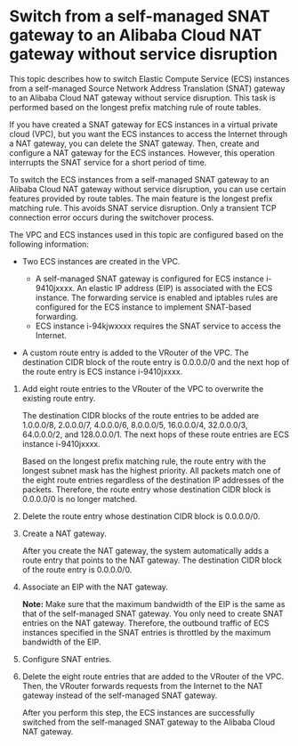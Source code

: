 # Switch from a self-managed SNAT gateway to an Alibaba Cloud NAT gateway without service disruption

This topic describes how to switch Elastic Compute Service \(ECS\) instances from a self-managed Source Network Address Translation \(SNAT\) gateway to an Alibaba Cloud NAT gateway without service disruption. This task is performed based on the longest prefix matching rule of route tables.

If you have created a SNAT gateway for ECS instances in a virtual private cloud \(VPC\), but you want the ECS instances to access the Internet through a NAT gateway, you can delete the SNAT gateway. Then, create and configure a NAT gateway for the ECS instances. However, this operation interrupts the SNAT service for a short period of time.

To switch the ECS instances from a self-managed SNAT gateway to an Alibaba Cloud NAT gateway without service disruption, you can use certain features provided by route tables. The main feature is the longest prefix matching rule. This avoids SNAT service disruption. Only a transient TCP connection error occurs during the switchover process.

The VPC and ECS instances used in this topic are configured based on the following information:

-   Two ECS instances are created in the VPC.

    -   A self-managed SNAT gateway is configured for ECS instance i-9410jxxxx. An elastic IP address \(EIP\) is associated with the ECS instance. The forwarding service is enabled and iptables rules are configured for the ECS instance to implement SNAT-based forwarding.
    -   ECS instance i-94kjwxxxx requires the SNAT service to access the Internet.
-   A custom route entry is added to the VRouter of the VPC. The destination CIDR block of the route entry is 0.0.0.0/0 and the next hop of the route entry is ECS instance i-9410jxxxx.


1.  Add eight route entries to the VRouter of the VPC to overwrite the existing route entry.

    The destination CIDR blocks of the route entries to be added are 1.0.0.0/8, 2.0.0.0/7, 4.0.0.0/6, 8.0.0.0/5, 16.0.0.0/4, 32.0.0.0/3, 64.0.0.0/2, and 128.0.0.0/1. The next hops of these route entries are ECS instance i-9410jxxxx.

    Based on the longest prefix matching rule, the route entry with the longest subnet mask has the highest priority. All packets match one of the eight route entries regardless of the destination IP addresses of the packets. Therefore, the route entry whose destination CIDR block is 0.0.0.0/0 is no longer matched.

2.  Delete the route entry whose destination CIDR block is 0.0.0.0/0.

3.  Create a NAT gateway.

    After you create the NAT gateway, the system automatically adds a route entry that points to the NAT gateway. The destination CIDR block of the route entry is 0.0.0.0/0.

4.  Associate an EIP with the NAT gateway.

    **Note:** Make sure that the maximum bandwidth of the EIP is the same as that of the self-managed SNAT gateway. You only need to create SNAT entries on the NAT gateway. Therefore, the outbound traffic of ECS instances specified in the SNAT entries is throttled by the maximum bandwidth of the EIP.

5.  Configure SNAT entries.

6.  Delete the eight route entries that are added to the VRouter of the VPC. Then, the VRouter forwards requests from the Internet to the NAT gateway instead of the self-managed SNAT gateway.

    After you perform this step, the ECS instances are successfully switched from the self-managed SNAT gateway to the Alibaba Cloud NAT gateway.


